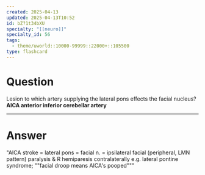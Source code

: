 ```yaml
---
created: 2025-04-13
updated: 2025-04-13T10:52
id: bZ?1t34bXU
specialty: "[[neuro]]"
specialty_id: 56
tags:
  - theme/uworld::10000-99999::22000+::105500
type: flashcard
---
```


# Question
Lesion to which artery supplying the lateral pons effects the facial nucleus?    **AICA anterior inferior cerebellar artery**

---

# Answer
"AICA stroke = lateral pons = facial n. = ipsilateral facial (peripheral, LMN pattern) paralysis & R hemiparesis contralaterally e.g. lateral pontine syndrome; ""facial droop means AICA's pooped"""